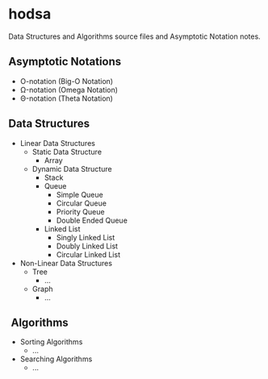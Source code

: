 # hodsa
Data Structures and Algorithms source files and Asymptotic Notation notes.

## Asymptotic Notations
- O-notation (Big-O Notation)
- Ω-notation (Omega Notation)
- Θ-notation (Theta Notation)

## Data Structures
- Linear Data Structures
    - Static Data Structure
        - Array
    - Dynamic Data Structure
        - Stack
        - Queue
            - Simple Queue
            - Circular Queue
            - Priority Queue
            - Double Ended Queue
        - Linked List
            - Singly Linked List
            - Doubly Linked List
            - Circular Linked List
- Non-Linear Data Structures
    - Tree
        - ...
    - Graph
        - ...

##  Algorithms
- Sorting Algorithms
    - ...
- Searching Algorithms
    - ...
